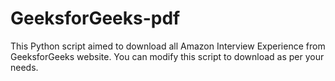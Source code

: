 GeeksforGeeks-pdf
=================

This Python script aimed to download all Amazon Interview Experience from GeeksforGeeks website. You can modify this script to download as per your needs.
